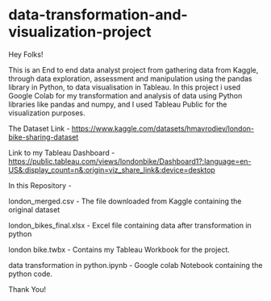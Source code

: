 # data-transformation-and-visualization-project

Hey Folks!

This is an End to end data analyst project from gathering data from Kaggle, through data exploration, assessment and manipulation using the pandas library in Python, to data visualisation in Tableau.
In this project i used Google Colab for my transformation and analysis of data using Python libraries like pandas and numpy, and I used Tableau Public for the visualization purposes.

The Dataset Link - https://www.kaggle.com/datasets/hmavrodiev/london-bike-sharing-dataset

Link to my Tableau Dashboard - https://public.tableau.com/views/londonbike/Dashboard1?:language=en-US&:display_count=n&:origin=viz_share_link&:device=desktop

In this Repository -

london_merged.csv - The file downloaded from Kaggle containing the original dataset

london_bikes_final.xlsx - Excel file containing data after transformation in python

london bike.twbx - Contains my Tableau Workbook for the project.

data transformation in python.ipynb - Google colab Notebook containing the python code.

Thank You!
